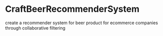 # CraftBeerRecommenderSystem
create a recommender system for beer product for ecommerce companies through collaborative filtering
